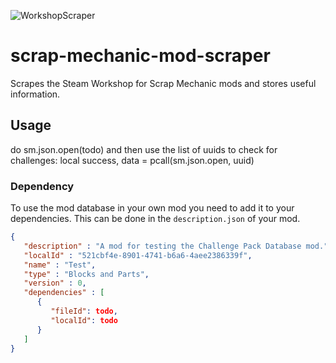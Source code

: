 ![WorkshopScraper](/mod/preview.png)

# scrap-mechanic-mod-scraper
Scrapes the Steam Workshop for Scrap Mechanic mods and stores useful information.

## Usage
do sm.json.open(todo) and then use the list of uuids to check for challenges: local success, data = pcall(sm.json.open, uuid)

### Dependency
To use the mod database in your own mod you need to add it to your dependencies. This can be done in the `description.json` of your mod.

```json
{
   "description" : "A mod for testing the Challenge Pack Database mod.",
   "localId" : "521cbf4e-8901-4741-b6a6-4aee2386339f",
   "name" : "Test",
   "type" : "Blocks and Parts",
   "version" : 0,
   "dependencies" : [
      {
         "fileId": todo,
         "localId": todo
      }
   ]
}
```
